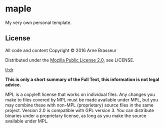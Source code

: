 # maple

My very own personal template.

## License

All code and content Copyright © 2016 Arne Brasseur

Distributed under the [Mozilla Public License 2.0](https://www.mozilla.org/en-US/MPL/2.0/), see LICENSE.

[tl;dr](https://tldrlegal.com/license/mozilla-public-license-2.0-%28mpl-2%29)

**This is only a short summary of the Full Text, this information is not legal advice.**

MPL is a copyleft license that works on individual files. Any changes you make to files covered by MPL must be made available under MPL, but you may combine these with non-MPL (proprietary) source files in the same project. Version 2.0 is compatible with GPL version 3. You can distribute binaries under a proprietary license, as long as you make the source available under MPL.
